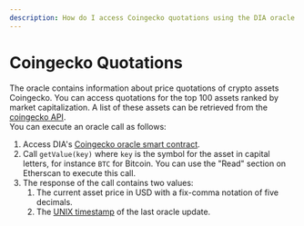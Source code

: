 ```yaml
---
description: How do I access Coingecko quotations using the DIA oracle system?
---
```


# Coingecko Quotations

The oracle contains information about price quotations of crypto assets Coingecko. You can access quotations for the top 100 assets ranked by market capitalization. A list of these assets can be retrieved from the [coingecko API](https://api.coingecko.com/api/v3/coins/markets?vs_currency=usd&order=market_cap_desc&per_page=100&page=1&sparkline=false).  
You can execute an oracle call as follows:

1.  Access DIA's [Coingecko oracle smart contract](https://etherscan.io/address/0x07e4120dd7411a49e091a20fa0be33a183c35d60).
2. Call `getValue(key)` where `key` is the symbol for the asset in capital letters, for instance `BTC` for Bitcoin. You can use the "Read" section on Etherscan to execute this call.
3. The response of the call contains two values:
   1. The current asset price in USD with a fix-comma notation of five decimals.
   2. The [UNIX timestamp](https://www.unixtimestamp.com/) of the last oracle update.

